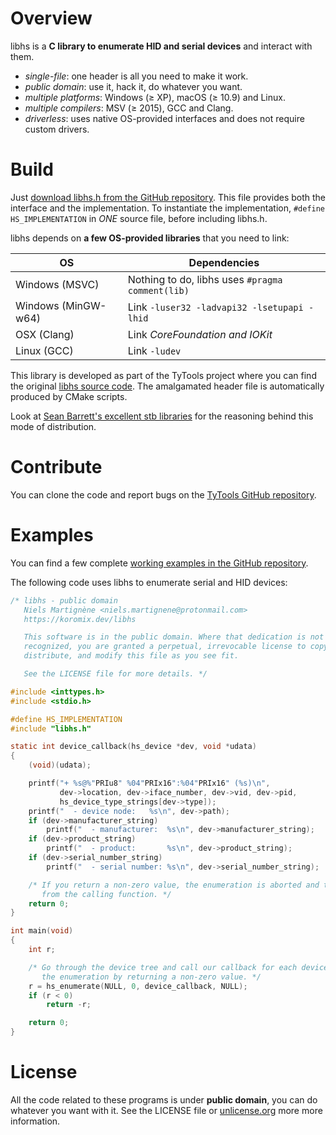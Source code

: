 # Overview

libhs is a **C library to enumerate HID and serial devices** and interact with them.

- *single-file*: one header is all you need to make it work.
- *public domain*: use it, hack it, do whatever you want.
- *multiple platforms*: Windows (≥ XP), macOS (≥ 10.9) and Linux.
- *multiple compilers*: MSV (≥ 2015), GCC and Clang.
- *driverless*: uses native OS-provided interfaces and does not require custom drivers.

# Build

Just [download libhs.h from the GitHub repository](https://github.com/Koromix/libraries). This file
provides both the interface and the implementation. To instantiate the implementation, `#define
HS_IMPLEMENTATION` in *ONE* source file, before including libhs.h.

libhs depends on **a few OS-provided libraries** that you need to link:

OS                  | Dependencies
------------------- | --------------------------------------------------------------------------------
Windows (MSVC)      | Nothing to do, libhs uses `#pragma comment(lib)`
Windows (MinGW-w64) | Link `-luser32 -ladvapi32 -lsetupapi -lhid`
OSX (Clang)         | Link _CoreFoundation and IOKit_
Linux (GCC)         | Link `-ludev`

This library is developed as part of the TyTools project where you can find the original
[libhs source code](https://github.com/Koromix/tytools/tree/master/src/libhs). The
amalgamated header file is automatically produced by CMake scripts.

Look at [Sean Barrett's excellent stb libraries](https://github.com/nothings/stb) for the
reasoning behind this mode of distribution.

# Contribute

You can clone the code and report bugs on the [TyTools GitHub
repository](https://github.com/Koromix/tytools).

# Examples

You can find a few complete [working examples in the GitHub
repository](https://github.com/Koromix/tytools/tree/master/src/libhs/examples).

The following code uses libhs to enumerate serial and HID devices:

```c
/* libhs - public domain
   Niels Martignène <niels.martignene@protonmail.com>
   https://koromix.dev/libhs

   This software is in the public domain. Where that dedication is not
   recognized, you are granted a perpetual, irrevocable license to copy,
   distribute, and modify this file as you see fit.

   See the LICENSE file for more details. */

#include <inttypes.h>
#include <stdio.h>

#define HS_IMPLEMENTATION
#include "libhs.h"

static int device_callback(hs_device *dev, void *udata)
{
    (void)(udata);

    printf("+ %s@%"PRIu8" %04"PRIx16":%04"PRIx16" (%s)\n",
           dev->location, dev->iface_number, dev->vid, dev->pid,
           hs_device_type_strings[dev->type]);
    printf("  - device node:   %s\n", dev->path);
    if (dev->manufacturer_string)
        printf("  - manufacturer:  %s\n", dev->manufacturer_string);
    if (dev->product_string)
        printf("  - product:       %s\n", dev->product_string);
    if (dev->serial_number_string)
        printf("  - serial number: %s\n", dev->serial_number_string);

    /* If you return a non-zero value, the enumeration is aborted and this value is returned
       from the calling function. */
    return 0;
}

int main(void)
{
    int r;

    /* Go through the device tree and call our callback for each device. The callback can abort
       the enumeration by returning a non-zero value. */
    r = hs_enumerate(NULL, 0, device_callback, NULL);
    if (r < 0)
        return -r;

    return 0;
}
```

# License

All the code related to these programs is under **public domain**, you can do whatever you want
with it. See the LICENSE file or [unlicense.org](https://unlicense.org/) more more information.
